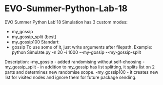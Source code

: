 # EVO-Summer-Python-Lab-18
EVO Summer Python Lab'18
Simulation has 3 custom modes:
  - my_gossip
  - my_gossip_split (best)
  - my_gossip100
Standart:
  - gossip
To use some of it, just write arguments after filepath.
Example:
python Simulate.py -n 20 -i 1000 --my-gossip --my-gossip-split

Description:
  -my_gossip - added randomising without self-choosing
  -my_gossip_split - in addition to my_gossip has list splitting, it splits list on 2 parts and determines new randomise scope.
  -my_gossip100 - it creates new list for visited nodes and ignore them for future package sending.
